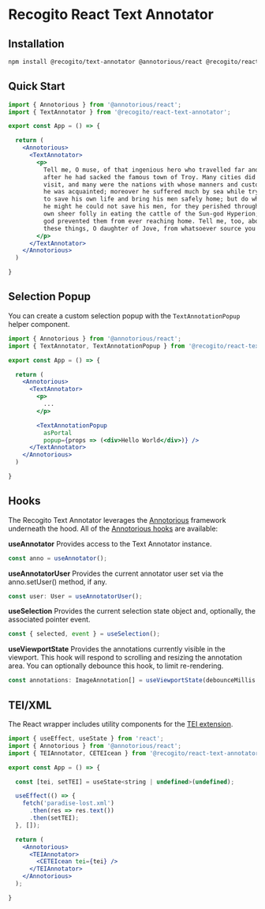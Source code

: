 # Recogito React Text Annotator

## Installation

```sh
npm install @recogito/text-annotator @annotorious/react @recogito/react-text-annotator
```

## Quick Start

```jsx
import { Annotorious } from '@annotorious/react';
import { TextAnnotator } from '@recogito/react-text-annotator';

export const App = () => {

  return (
    <Annotorious>
      <TextAnnotator>
        <p>
          Tell me, O muse, of that ingenious hero who travelled far and wide
          after he had sacked the famous town of Troy. Many cities did he
          visit, and many were the nations with whose manners and customs
          he was acquainted; moreover he suffered much by sea while trying
          to save his own life and bring his men safely home; but do what
          he might he could not save his men, for they perished through their
          own sheer folly in eating the cattle of the Sun-god Hyperion; so the
          god prevented them from ever reaching home. Tell me, too, about all
          these things, O daughter of Jove, from whatsoever source you may know them.
        </p>
      </TextAnnotator>
    </Annotorious>
  )

}
```

## Selection Popup

You can create a custom selection popup with the `TextAnnotationPopup` helper component.

```jsx
import { Annotorious } from '@annotorious/react';
import { TextAnnotator, TextAnnotationPopup } from '@recogito/react-text-annotator';

export const App = () => {

  return (
    <Annotorious>
      <TextAnnotator>
        <p>
          ...
        </p>

        <TextAnnotationPopup
          asPortal
          popup={props => (<div>Hello World</div>)} />
      </TextAnnotator>
    </Annotorious>
  )

}
```

## Hooks

The Recogito Text Annotator leverages the [Annotorious](https://annotorious.dev) framework underneath the hood. All of the [Annotorious hooks](https://annotorious.dev/react/hooks-reference/) are available:

**useAnnotator** 
Provides access to the Text Annotator instance.

```js
const anno = useAnnotator();
```

**useAnnotatorUser**
Provides the current annotator user set via the anno.setUser() method, if any.

```js
const user: User = useAnnotatorUser();
```

**useSelection** 
Provides the current selection state object and, optionally, the associated pointer event.

```js
const { selected, event } = useSelection();
```

**useViewportState**
Provides the annotations currently visible in the viewport. This hook will respond to scrolling and resizing the annotation area. You can optionally debounce this hook, to limit re-rendering.

```js
const annotations: ImageAnnotation[] = useViewportState(debounceMillis: number);
```

## TEI/XML

The React wrapper includes utility components for the [TEI extension](../extension-tei).

```jsx
import { useEffect, useState } from 'react';
import { Annotorious } from '@annotorious/react';
import { TEIAnnotator, CETEIcean } from '@recogito/react-text-annotator';

export const App = () => {

  const [tei, setTEI] = useState<string | undefined>(undefined);

  useEffect(() => {
    fetch('paradise-lost.xml')
      .then(res => res.text())
      .then(setTEI);
  }, []);

  return (
    <Annotorious>
      <TEIAnnotator>
        <CETEIcean tei={tei} />
      </TEIAnnotator>
    </Annotorious>
  );

}
```